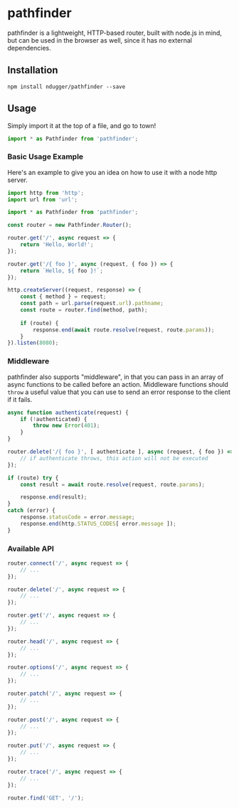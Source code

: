 # pathfinder

pathfinder is a lightweight, HTTP-based router, built with node.js in mind, 
but can be used in the browser as well, since it has no external dependencies.

## Installation

```
npm install ndugger/pathfinder --save
```

## Usage

Simply import it at the top of a file, and go to town!

```typescript
import * as Pathfinder from 'pathfinder';
```

### Basic Usage Example

Here's an example to give you an idea on how to use it with a node http server.

```typescript
import http from 'http';
import url from 'url';

import * as Pathfinder from 'pathfinder';

const router = new Pathfinder.Router();

router.get('/', async request => {
    return 'Hello, World!';
});

router.get('/{ foo }', async (request, { foo }) => {
    return `Hello, ${ foo }!`;
});

http.createServer((request, response) => {
    const { method } = request;
    const path = url.parse(request.url).pathname;
    const route = router.find(method, path);
    
    if (route) {
        response.end(await route.resolve(request, route.params));
    }
}).listen(8080);
```

### Middleware
pathfinder also supports "middleware", in that you can pass in an array of async functions 
to be called before an action. Middleware functions should `throw` a useful value that you 
can use to send an error response to the client if it fails.

```typescript
async function authenticate(request) {
    if (!authenticated) {
        throw new Error(401);
    }
}

router.delete('/{ foo }', [ authenticate ], async (request, { foo }) => {
    // if authenticate throws, this action will not be executed
});
```

```typescript
if (route) try {
    const result = await route.resolve(request, route.params);

    response.end(result);
}
catch (error) {
    response.statusCode = error.message;
    response.end(http.STATUS_CODES[ error.message ]);
}
```

### Available API

```typescript
router.connect('/', async request => {
    // ...
});
```

```typescript
router.delete('/', async request => {
    // ...
});
```

```typescript
router.get('/', async request => {
    // ...
});
```

```typescript
router.head('/', async request => {
    // ...
});
```

```typescript
router.options('/', async request => {
    // ...
});
```

```typescript
router.patch('/', async request => {
    // ...
});
```

```typescript
router.post('/', async request => {
    // ...
});
```

```typescript
router.put('/', async request => {
    // ...
});
```

```typescript
router.trace('/', async request => {
    // ...
});
```

```typescript
router.find('GET', '/');
```
